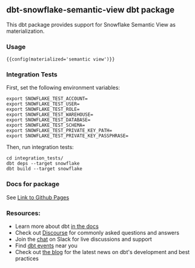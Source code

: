 ## dbt-snowflake-semantic-view dbt package
This dbt package provides support for Snowflake Semantic View as materialization.

### Usage
```
{{config(materialized='semantic view')}}
```

### Integration Tests
First, set the following environment variables:
```
export SNOWFLAKE_TEST_ACCOUNT=
export SNOWFLAKE_TEST_USER=
export SNOWFLAKE_TEST_ROLE=
export SNOWFLAKE_TEST_WAREHOUSE=
export SNOWFLAKE_TEST_DATABASE=
export SNOWFLAKE_TEST_SCHEMA=
export SNOWFLAKE_TEST_PRIVATE_KEY_PATH=
export SNOWFLAKE_TEST_PRIVATE_KEY_PASSPHRASE=
```
Then, run integration tests:
```
cd integration_tests/
dbt deps --target snowflake
dbt build --target snowflake
```

### Docs for package
See [Link to Github Pages](https://snowflake-labs.github.io/dbt-snowflake-semantic-view )


### Resources:
- Learn more about dbt [in the docs](https://docs.getdbt.com/docs/introduction)
- Check out [Discourse](https://discourse.getdbt.com/) for commonly asked questions and answers
- Join the [chat](https://community.getdbt.com/) on Slack for live discussions and support
- Find [dbt events](https://events.getdbt.com) near you
- Check out [the blog](https://blog.getdbt.com/) for the latest news on dbt's development and best practices
